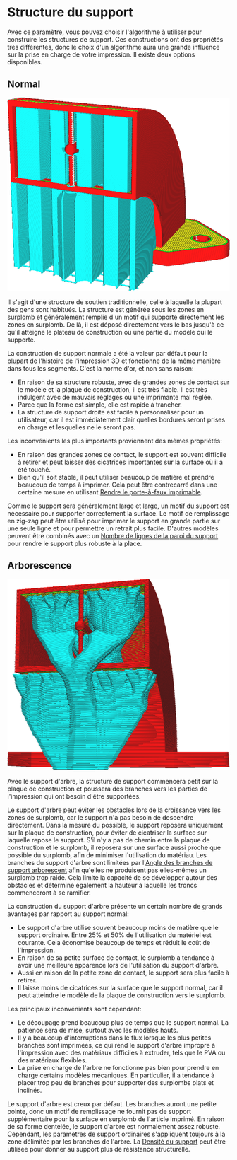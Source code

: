 Structure du support
====
Avec ce paramètre, vous pouvez choisir l'algorithme à utiliser pour construire les structures de support. Ces constructions ont des propriétés très différentes, donc le choix d'un algorithme aura une grande influence sur la prise en charge de votre impression. Il existe deux options disponibles.

Normal
----
![Support normal](../../../articles/images/support_type_everywhere.png)

Il s'agit d'une structure de soutien traditionnelle, celle à laquelle la plupart des gens sont habitués. La structure est générée sous les zones en surplomb et généralement remplie d'un motif qui supporte directement les zones en surplomb. De là, il est déposé directement vers le bas jusqu'à ce qu'il atteigne le plateau de construction ou une partie du modèle qui le supporte.


La construction de support normale a été la valeur par défaut pour la plupart de l'histoire de l'impression 3D et fonctionne de la même manière dans tous les segments. C'est la norme d'or, et non sans raison:
* En raison de sa structure robuste, avec de grandes zones de contact sur le modèle et la plaque de construction, il est très fiable. Il est très indulgent avec de mauvais réglages ou une imprimante mal réglée.
* Parce que la forme est simple, elle est rapide à trancher.
* La structure de support droite est facile à personnaliser pour un utilisateur, car il est immédiatement clair quelles bordures seront prises en charge et lesquelles ne le seront pas.


Les inconvénients les plus importants proviennent des mêmes propriétés:
* En raison des grandes zones de contact, le support est souvent difficile à retirer et peut laisser des cicatrices importantes sur la surface où il a été touché.
* Bien qu'il soit stable, il peut utiliser beaucoup de matière et prendre beaucoup de temps à imprimer. Cela peut être contrecarré dans une certaine mesure en utilisant [Rendre le porte-à-faux imprimable](../experimental/conical_overhang_enabled.md).


Comme le support sera généralement large et large, un [motif du support](support_pattern.md) est nécessaire pour supporter correctement la surface. Le motif de remplissage en zig-zag peut être utilisé pour imprimer le support en grande partie sur une seule ligne et pour permettre un retrait plus facile. D'autres modèles peuvent être combinés avec un [Nombre de lignes de la paroi du support](support_wall_count.md) pour rendre le support plus robuste à la place.


Arborescence
----
![Support Arborescent](../../../articles/images/support_structure_tree.png)

Avec le support d'arbre, la structure de support commencera petit sur la plaque de construction et poussera des branches vers les parties de l'impression qui ont besoin d'être supportées.

Le support d'arbre peut éviter les obstacles lors de la croissance vers les zones de surplomb, car le support n'a pas besoin de descendre directement. Dans la mesure du possible, le support reposera uniquement sur la plaque de construction, pour éviter de cicatriser la surface sur laquelle repose le support. S'il n'y a pas de chemin entre la plaque de construction et le surplomb, il reposera sur une surface aussi proche que possible du surplomb, afin de minimiser l'utilisation du matériau. Les branches du support d'arbre sont limitées par l'[Angle des branches de support arborescent](support_tree_angle.md) afin qu'elles ne produisent pas elles-mêmes un surplomb trop raide. Cela limite la capacité de se développer autour des obstacles et détermine également la hauteur à laquelle les troncs commenceront à se ramifier.

La construction du support d'arbre présente un certain nombre de grands avantages par rapport au support normal:
* Le support d'arbre utilise souvent beaucoup moins de matière que le support ordinaire. Entre 25% et 50% de l'utilisation du matériel est courante. Cela économise beaucoup de temps et réduit le coût de l'impression.
* En raison de sa petite surface de contact, le surplomb a tendance à avoir une meilleure apparence lors de l'utilisation du support d'arbre.
* Aussi en raison de la petite zone de contact, le support sera plus facile à retirer.
* Il laisse moins de cicatrices sur la surface que le support normal, car il peut atteindre le modèle de la plaque de construction vers le surplomb.

Les principaux inconvénients sont cependant:
* Le découpage prend beaucoup plus de temps que le support normal. La patience sera de mise, surtout avec les modèles hauts.
* Il y a beaucoup d'interruptions dans le flux lorsque les plus petites branches sont imprimées, ce qui rend le support d'arbre impropre à l'impression avec des matériaux difficiles à extruder, tels que le PVA ou des matériaux flexibles.
* La prise en charge de l'arbre ne fonctionne pas bien pour prendre en charge certains modèles mécaniques. En particulier, il a tendance à placer trop peu de branches pour supporter des surplombs plats et inclinés.

Le support d'arbre est creux par défaut. Les branches auront une petite pointe, donc un motif de remplissage ne fournit pas de support supplémentaire pour la surface en surplomb de l'article imprimé. En raison de sa forme dentelée, le support d'arbre est normalement assez robuste. Cependant, les paramètres de support ordinaires s'appliquent toujours à la zone délimitée par les branches de l'arbre. La [Densité du support](support_infill_rate.md) peut être utilisée pour donner au support plus de résistance structurelle.

